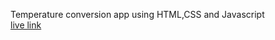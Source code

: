 Temperature conversion app using HTML,CSS and Javascript<br>
[live link](https://shobika-p-temperature-conversion-app.netlify.app/)

